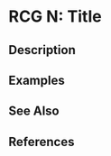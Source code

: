 # RCG N: Title

## Description
<!-- Add a short description of the guideline -->

## Examples
<!-- Add examples of how to apply the guideline -->

## See Also
<!-- Add links to other relevant guidelines -->

## References
<!-- Add links to other relevant resources -->